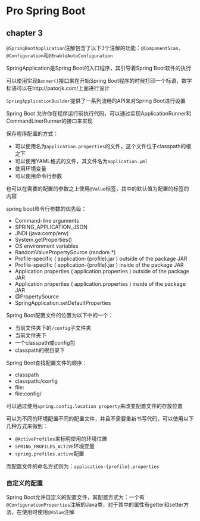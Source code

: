 # Pro Spring Boot

## chapter 3

`@SpringBootApplication`注解包含了以下3个注解的功能：`@ComponentScan`、`@Configuration`和`@EnableAutoConfiguration`

SpringApplication是Spring Boot的入口程序，其引导着Spring Boot软件的执行

可以使用实现`Banner()`接口来在开始Spring Boot程序的时候打印一个标语，数字标语可以在http://patorjk.com/上面进行设计

`SpringApplicationBuilder`提供了一系列流畅的API来对Spring Boot进行设置

Spring Boot 允许你在程序运行前执行代码，可以通过实现ApplicationRunner和CommandLinerRunner的接口来实现

保存程序配置的方式：

* 可以使用名为`application.properties`的文件，这个文件位于classpath的根之下
* 可以使用YAML格式的文件，其文件名为`application.yml`
* 使用环境变量
* 可以使用命令行参数

也可以在需要的配置的参数之上使用`@Value`标签，其中的默认值为配置的标签的内容

spring boot命令行参数的优先级：

* Command-line arguments
* SPRING_APPLICATION_JSON
* JNDI (java:comp/env)
* System.getProperties()
*  OS environment variables
* RandomValuePropertySource (random.*)
* Profile-specific ( application-{profile}.jar ) outside of the package JAR
* Profile-specific ( application-{profile}.jar ) inside of the package JAR
* Application properties ( application.properties ) outside of the package JAR
* Application properties ( application.properties ) inside of the package JAR
* @PropertySource
* SpringApplication.setDefaultProperties

Spring Boot配置文件的位置为以下中的一个：

* 当前文件夹下的`/config`子文件夹
* 当前文件夹下
* 一个classpath或config包
* classpath的根目录下

Spring Boot查找配置文件的顺序：

* classpath
* classpath:/config
* file:
* file:config/

可以通过使用`spring.config.location property`来改变配置文件的存放位置

可以为不同的环境配置不同的配置文件，并且不需要重新书写代码，可以使用以下几种方式来做到：

* `@ActiveProfiles`来标明使用的环境位置
* `SPRING_PROFILES_ACTIVE`环境变量
* `spring.profiles.active`配置

而配置文件的命名方式则为：`application-{profile}.properties `



### 自定义的配置

Spring Boot允许自定义的配置文件，其配置方式为：一个有`@ConfigurationProperties`注解的Java类，对于其中的属性有getter和setter方法，在使用时使用`@Value`注解



